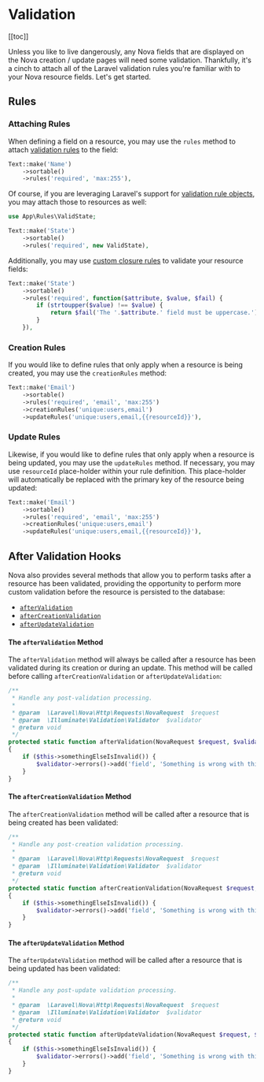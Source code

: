 # Validation

[[toc]]

Unless you like to live dangerously, any Nova fields that are displayed on the Nova creation / update pages will need some validation. Thankfully, it's a cinch to attach all of the Laravel validation rules you're familiar with to your Nova resource fields. Let's get started.

## Rules

### Attaching Rules

When defining a field on a resource, you may use the `rules` method to attach [validation rules](https://laravel.com/docs/validation#available-validation-rules) to the field:

```php
Text::make('Name')
    ->sortable()
    ->rules('required', 'max:255'),
```

Of course, if you are leveraging Laravel's support for [validation rule objects](https://laravel.com/docs/validation#using-rule-objects), you may attach those to resources as well:

```php
use App\Rules\ValidState;

Text::make('State')
    ->sortable()
    ->rules('required', new ValidState),
```

Additionally, you may use [custom closure rules](https://laravel.com/docs/validation#using-closures) to validate your resource fields:

```php
Text::make('State')
    ->sortable()
    ->rules('required', function($attribute, $value, $fail) {
        if (strtoupper($value) !== $value) {
            return $fail('The '.$attribute.' field must be uppercase.');
        }
    }),
```

### Creation Rules

If you would like to define rules that only apply when a resource is being created, you may use the `creationRules` method:

```php
Text::make('Email')
    ->sortable()
    ->rules('required', 'email', 'max:255')
    ->creationRules('unique:users,email')
    ->updateRules('unique:users,email,{{resourceId}}'),
```

### Update Rules

Likewise, if you would like to define rules that only apply when a resource is being updated, you may use the `updateRules` method. If necessary, you may use `resourceId` place-holder within your rule definition. This place-holder will automatically be replaced with the primary key of the resource being updated:

```php
Text::make('Email')
    ->sortable()
    ->rules('required', 'email', 'max:255')
    ->creationRules('unique:users,email')
    ->updateRules('unique:users,email,{{resourceId}}'),
```

## After Validation Hooks

Nova also provides several methods that allow you to perform tasks after a resource has been validated, providing the opportunity to perform more custom validation before the resource is persisted to the database:

* [`afterValidation`](#after-validation-method)
* [`afterCreationValidation`](#after-creation-validation-method)
* [`afterUpdateValidation`](#after-update-validation-method)

#### The `afterValidation` Method

The `afterValidation` method will always be called after a resource has been validated during its creation or during an update. This method will be called before calling `afterCreationValidation` or `afterUpdateValidation`:

```php
/**
 * Handle any post-validation processing.
 *
 * @param  \Laravel\Nova\Http\Requests\NovaRequest  $request
 * @param  \Illuminate\Validation\Validator  $validator
 * @return void
 */
protected static function afterValidation(NovaRequest $request, $validator)
{
    if ($this->somethingElseIsInvalid()) {
        $validator->errors()->add('field', 'Something is wrong with this field!');
    }
}
```

#### The `afterCreationValidation` Method

The `afterCreationValidation` method will be called after a resource that is being created has been validated:

```php
/**
 * Handle any post-creation validation processing.
 *
 * @param  \Laravel\Nova\Http\Requests\NovaRequest  $request
 * @param  \Illuminate\Validation\Validator  $validator
 * @return void
 */
protected static function afterCreationValidation(NovaRequest $request, $validator)
{
    if ($this->somethingElseIsInvalid()) {
        $validator->errors()->add('field', 'Something is wrong with this field!');
    }
}
```

#### The `afterUpdateValidation` Method

The `afterUpdateValidation` method will be called after a resource that is being updated has been validated:

```php
/**
 * Handle any post-update validation processing.
 *
 * @param  \Laravel\Nova\Http\Requests\NovaRequest  $request
 * @param  \Illuminate\Validation\Validator  $validator
 * @return void
 */
protected static function afterUpdateValidation(NovaRequest $request, $validator)
{
    if ($this->somethingElseIsInvalid()) {
        $validator->errors()->add('field', 'Something is wrong with this field!');
    }
}
```

